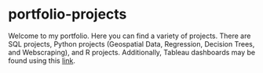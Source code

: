 # portfolio-projects

Welcome to my portfolio. Here you can find a variety of projects. There are SQL projects, Python projects (Geospatial Data, Regression, Decision Trees, and Webscraping), and R projects. Additionally, Tableau dashboards may be found using this [link](https://public.tableau.com/app/profile/zakary.lang).
